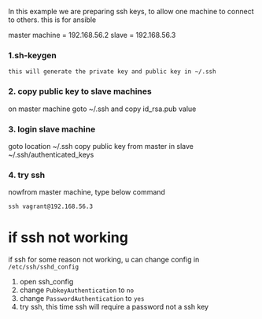 In this example we are preparing ssh keys, to allow one machine to connect to others. this is for ansible

master machine = 192.168.56.2
slave = 192.168.56.3

### 1.sh-keygen
```
this will generate the private key and public key in ~/.ssh
```

### 2. copy public key to slave machines
on master machine goto ~/.ssh and copy id_rsa.pub value

### 3. login slave machine
goto location ~/.ssh
copy public key from master in slave ~/.ssh/authenticated_keys

### 4. try ssh
nowfrom master machine, type below command
```
ssh vagrant@192.168.56.3
```


# if ssh not working
if ssh for some reason not working, u can change config in `/etc/ssh/sshd_config`

1. open ssh_config
2. change `PubkeyAuthentication` to `no`
3. change `PasswordAuthentication` to `yes`
4. try ssh, this time ssh will require a password not a ssh key
